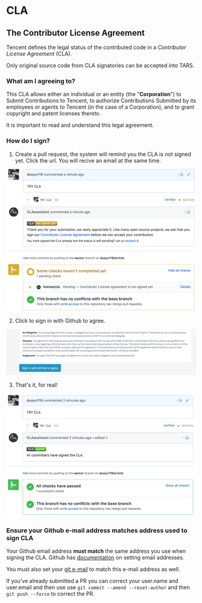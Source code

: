 # CLA

## The Contributor License Agreement

Tencent defines the legal status of the contributed code in a _Contributor License Agreement_ \(CLA\).

Only original source code from CLA signatories can be accepted into TARS.

### What am I agreeing to?

This CLA allows either an individual or an entity \(the "**Corporation**"\) to Submit Contributions to Tencent, to authorize Contributions Submitted by its employees or agents to Tencent \(in the case of a Corporation\), and to grant copyright and patent licenses thereto.

It is important to read and understand this legal agreement.

### How do I sign?

1. Create a pull request, the system will remind you the CLA is not signed yet. Click the url. You will recive an email at the same time.

![](.gitbook/assets/cla1.png)

2. Click to sign in with Github to agree.

![](.gitbook/assets/cla2.png)

3. That's it, for real!

![](.gitbook/assets/cla3.png)

### Ensure your Github e-mail address matches address used to sign CLA

Your Github email address **must match** the same address you use when signing the CLA. Github has [documentation](https://help.github.com/articles/setting-your-commit-email-address-on-github/) on setting email addresses.

You must also set your [git e-mail](https://help.github.com/articles/setting-your-email-in-git) to match this e-mail address as well.

If you've already submitted a PR you can correct your user.name and user.email and then use use `git commit --amend --reset-author` and then `git push --force` to correct the PR.





